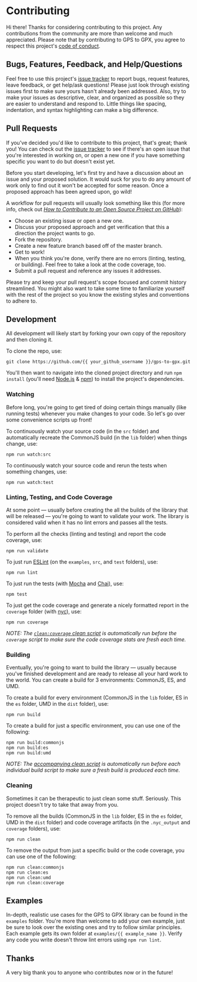 # Contributing

Hi there! Thanks for considering contributing to this project. Any contributions from the community are more than welcome and much appreciated. Please note that by contributing to GPS to GPX, you agree to respect this project's [code of conduct](CODE_OF_CONDUCT.md).

## Bugs, Features, Feedback, and Help/Questions

Feel free to use this project's [issue tracker](https://github.com/pdhoopr/gps-to-gpx/issues) to report bugs, request features, leave feedback, or get help/ask questions! Please just look through existing issues first to make sure yours hasn't already been addressed. Also, try to make your issues as descriptive, clear, and organized as possible so they are easier to understand and respond to. Little things like spacing, indentation, and syntax highlighting can make a big difference.

## Pull Requests

If you've decided you'd like to contribute to this project, that's great; thank you! You can check out the [issue tracker](https://github.com/pdhoopr/gps-to-gpx/issues) to see if there's an open issue that you're interested in working on, or open a new one if you have something specific you want to do but doesn't exist yet.

Before you start developing, let's first try and have a discussion about an issue and your proposed solution. It would suck for you to do any amount of work only to find out it won't be accepted for some reason. Once a proposed approach has been agreed upon, go wild!

A workflow for pull requests will usually look something like this (for more info, check out [*How to Contribute to an Open Source Project on GitHub*](https://egghead.io/courses/how-to-contribute-to-an-open-source-project-on-github)):

- Choose an existing issue or open a new one.
- Discuss your proposed approach and get verification that this a direction the project wants to go.
- Fork the repository.
- Create a new feature branch based off of the master branch.
- Get to work!
- When you think you're done, verify there are no errors (linting, testing, or building). Feel free to take a look at the code coverage, too.
- Submit a pull request and reference any issues it addresses.

Please try and keep your pull request's scope focused and commit history streamlined. You might also want to take some time to familiarize yourself with the rest of the project so you know the existing styles and conventions to adhere to.

## Development

All development will likely start by forking your own copy of the repository and then cloning it.

To clone the repo, use:

```
git clone https://github.com/{{ your_github_username }}/gps-to-gpx.git
```

You'll then want to navigate into the cloned project directory and run `npm install` (you'll need [Node.js](https://nodejs.org/en/) & [npm](https://www.npmjs.com/)) to install the project's dependencies.

### Watching

Before long, you're going to get tired of doing certain things manually (like running tests) whenever you make changes to your code. So let's go over some convenience scripts up front!

To continuously watch your source code (in the `src` folder) and automatically recreate the CommonJS build (in the `lib` folder) when things change, use:

```
npm run watch:src
```

To continuously watch your source code and rerun the tests when something changes, use:

```
npm run watch:test
```

### Linting, Testing, and Code Coverage

At some point &#8212; usually before creating the all the builds of the library that will be released &#8212; you're going to want to validate your work. The library is considered valid when it has no lint errors and passes all the tests.

To perform all the checks (linting and testing) and report the code coverage, use:

```
npm run validate
```

To just run [ESLint](http://eslint.org/) (on the `examples`, `src`, and `test` folders), use:

```
npm run lint
```

To just run the tests (with [Mocha](https://mochajs.org/) and [Chai](http://chaijs.com/)), use:

```
npm test
```

To just get the code coverage and generate a nicely formatted report in the `coverage` folder (with [nyc](https://github.com/istanbuljs/nyc)), use:

```
npm run coverage
```

*NOTE: The [`clean:coverage` clean script](#cleaning) is automatically run before the `coverage` script to make sure the code coverage stats are fresh each time.*

### Building

Eventually, you're going to want to build the library &#8212; usually because you've finished development and are ready to release all your hard work to the world. You can create a build for 3 environments: CommonJS, ES, and UMD.

To create a build for every environment (CommonJS in the `lib` folder, ES in the `es` folder, UMD in the `dist` folder), use:

```
npm run build
```

To create a build for just a specific environment, you can use one of the following:

```
npm run build:commonjs
npm run build:es
npm run build:umd
```

*NOTE: The [accompanying clean script](#cleaning) is automatically run before each individual build script to make sure a fresh build is produced each time.*

### Cleaning

Sometimes it can be therapeutic to just clean some stuff. Seriously. This project doesn't try to take that away from you.

To remove all the builds (CommonJS in the `lib` folder, ES in the `es` folder, UMD in the `dist` folder) and code coverage artifacts (in the `.nyc_output` and `coverage` folders), use:

```
npm run clean
```

To remove the output from just a specific build or the code coverage, you can use one of the following:

```
npm run clean:commonjs
npm run clean:es
npm run clean:umd
npm run clean:coverage
```

## Examples

In-depth, realistic use cases for the GPS to GPX library can be found in the `examples` folder. You're more than welcome to add your own example, just be sure to look over the existing ones and try to follow similar principles. Each example gets its own folder at `examples/{{ example_name }}`. Verify any code you write doesn't throw lint errors using `npm run lint`.

## Thanks

A very big thank you to anyone who contributes now or in the future!
